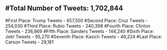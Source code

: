 #Total Number of Tweets: 1,702,844 
---
#First Place: Trump Tweets - 657,550
#Second Place: Cruz Tweets - 254,030
#Third Place: Rubio Tweets - 240,398
#Fourth Place: Clinton Tweets - 236,869
#Fifth Place: Sanders Tweets - 144,240
#Sixth Place: Jeb! Tweets - 95,270
#Seventh Place: Kasich Tweets - 46,224
#Last Place: Carson Tweets - 29,181
